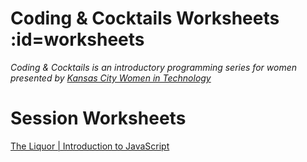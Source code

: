 # Coding & Cocktails Worksheets :id=worksheets

_Coding & Cocktails is an introductory programming series for women presented by [Kansas City Women in Technology](https://kcwomenintech.org/)_

<!-- Install the tools, then navigate to tonight's session. -->

<!-- # Tools
[Installation guide](/tools/) for the tools we'll use during our sessions. -->

# Session Worksheets

<!-- [The Glass: Front-End Architecture & HTML](/html/) -->

<!-- [The Garnish | Introduction to CSS](/css/) -->

[The Liquor | Introduction to JavaScript](/javascript/)

<!-- * [Angular Series SPA](/spa/) -->

<!-- [Top Shelf | Advanced Javascript - ES6](/javascript_ES6/)-->

